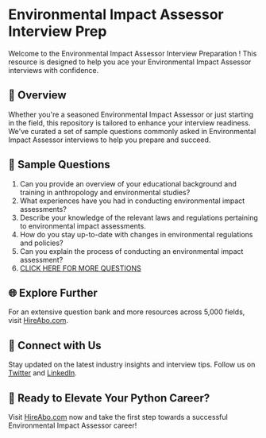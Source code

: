 # Environmental Impact Assessor Interview Prep

Welcome to the Environmental Impact Assessor Interview Preparation ! This resource is designed to help you ace your Environmental Impact Assessor interviews with confidence.

## 🚀 Overview

Whether you're a seasoned Environmental Impact Assessor or just starting in the field, this repository is tailored to enhance your interview readiness. We've curated a set of sample questions commonly asked in Environmental Impact Assessor interviews to help you prepare and succeed.

## 📝 Sample Questions

1. Can you provide an overview of your educational background and training in anthropology and environmental studies?
2. What experiences have you had in conducting environmental impact assessments?
3. Describe your knowledge of the relevant laws and regulations pertaining to environmental impact assessments.
4. How do you stay up-to-date with changes in environmental regulations and policies?
5. Can you explain the process of conducting an environmental impact assessment?
6. [CLICK HERE FOR MORE QUESTIONS](https://hireabo.com/job/7_2_45/Environmental%20Impact%20Assessor)

## 🌐 Explore Further

For an extensive question bank and more resources across 5,000 fields, visit [HireAbo.com](https://www.hireabo.com).

## 📱 Connect with Us

Stay updated on the latest industry insights and interview tips. Follow us on [Twitter](https://twitter.com/hireabo) and [LinkedIn](https://www.linkedin.com/in/hire-abo-3609972a8/).

## 🚀 Ready to Elevate Your Python Career?

Visit [HireAbo.com](https://www.hireabo.com) now and take the first step towards a successful Environmental Impact Assessor career!